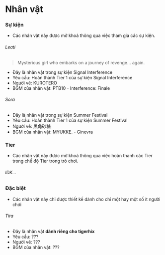 # Nhân vật

### Sự kiện

- Các nhân vật này được mở khoá thông qua việc tham gia các sự kiện.

###### Leati
> Mysterious girl who embarks on a journey of revenge... again.

- Đây là nhân vật trong sự kiện Signal Interference
- Yêu cầu: Hoàn thành Tier 1 của sự kiện Signal Interference
- Người vẽ: KUROTERO
- BGM của nhân vật: PTB10 - Interference: Finale

###### Sora

- Đây là nhân vật trong sự kiện Summer Festival
- Yêu cầu: Hoàn thành Tier 1 của sự kiện Summer Festival
- Người vẽ: 黒角砂糖
- BGM của nhân vật: MYUKKE. - Ginevra

### Tier

- Các nhân vật này được mở khoá thông qua việc hoàn thanh các Tier trong chế độ Tier trong trò chơi.

###### IDK...

### Đặc biệt
- Các nhân vật này chỉ được thiết kế dành cho chỉ một hay một số ít người chơi

###### Tira

- Đây là nhân vật **dành riêng cho tigerhix**
- Yêu cầu: ???
- Người vẽ: ???
- BGM của nhân vật: ???
